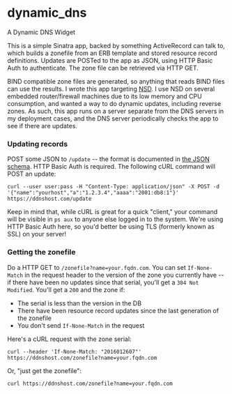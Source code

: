 # dynamic_dns
A Dynamic DNS Widget

This is a simple Sinatra app, backed by something ActiveRecord can talk to, which builds a zonefile from an ERB template and stored resource record definitions. Updates are POSTed to the app as JSON, using HTTP Basic Auth to authenticate. The zone file can be retrieved via HTTP GET.

BIND compatible zone files are generated, so anything that reads BIND files can use the results. I wrote this app targeting [NSD](https://www.nlnetlabs.nl/projects/nsd/). I use NSD on several embedded router/firewall machines due to its low memory and CPU consumption, and wanted a way to do dynamic updates, including reverse zones. As such, this app runs on a server separate from the DNS servers in my deployment cases, and the DNS server periodically checks the app to see if there are updates.

### Updating records

POST some JSON to `/update` -- the format is documented in [the JSON schema](config/short_form_update.json). HTTP Basic Auth is required. The following cURL command will POST an update:

``` 
curl --user user:pass -H "Content-Type: application/json" -X POST -d '{"name":"yourhost","a":"1.2.3.4","aaaa":"2001:db8:1"}' https://ddnshost.com/update
```

Keep in mind that, while cURL is great for a quick "client," your command will be visible in `ps aux` to anyone else logged in to the system. We're using HTTP Basic Auth here, so you'd better be using TLS (formerly known as SSL) on your server!

### Getting the zonefile

Do a HTTP GET to `/zonefile?name=your.fqdn.com`. You can set `If-None-Match` in the request header to the version of the zone you currently have -- if there have been no updates since that serial, you'll get a `304 Not Modified`. You'll get a `200` and the zone if:

* The serial is less than the version in the DB
* There have been resource record updates since the last generation of the zonefile
* You don't send `If-None-Match` in the request

Here's a cURL request with the zone serial:

```
curl --header 'If-None-Match: "2016012607"' https://ddnshost.com/zonefile?name=your.fqdn.com
```

Or, "just get the zonefile":

```
curl https://ddnshost.com/zonefile?name=your.fqdn.com
```